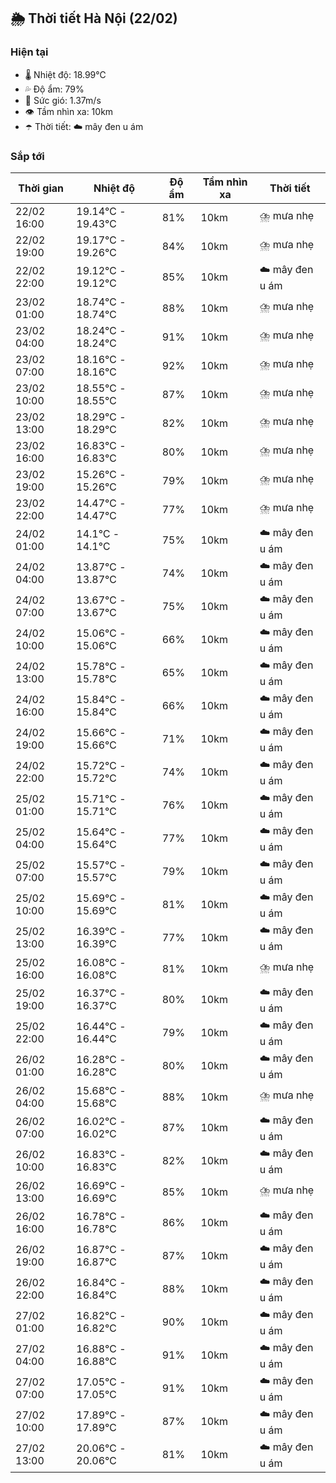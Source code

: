 ## 🌦️ Thời tiết Hà Nội (22/02)

### Hiện tại

- 🌡️ Nhiệt độ: 18.99℃
- 💦 Độ ẩm: 79%
- 💨 Sức gió: 1.37m/s
- 👁️ Tầm nhìn xa: 10km
- ☂️ Thời tiết: ☁️ mây đen u ám

### Sắp tới

| Thời gian | Nhiệt độ | Độ ẩm | Tầm nhìn xa | Thời tiết |
| --- | --- | --- | --- | --- |
| 22/02 16:00 | 19.14℃ - 19.43℃ | 81% | 10km | ⛈️ mưa nhẹ |
| 22/02 19:00 | 19.17℃ - 19.26℃ | 84% | 10km | ⛈️ mưa nhẹ |
| 22/02 22:00 | 19.12℃ - 19.12℃ | 85% | 10km | ☁️ mây đen u ám |
| 23/02 01:00 | 18.74℃ - 18.74℃ | 88% | 10km | ⛈️ mưa nhẹ |
| 23/02 04:00 | 18.24℃ - 18.24℃ | 91% | 10km | ⛈️ mưa nhẹ |
| 23/02 07:00 | 18.16℃ - 18.16℃ | 92% | 10km | ⛈️ mưa nhẹ |
| 23/02 10:00 | 18.55℃ - 18.55℃ | 87% | 10km | ⛈️ mưa nhẹ |
| 23/02 13:00 | 18.29℃ - 18.29℃ | 82% | 10km | ⛈️ mưa nhẹ |
| 23/02 16:00 | 16.83℃ - 16.83℃ | 80% | 10km | ⛈️ mưa nhẹ |
| 23/02 19:00 | 15.26℃ - 15.26℃ | 79% | 10km | ⛈️ mưa nhẹ |
| 23/02 22:00 | 14.47℃ - 14.47℃ | 77% | 10km | ⛈️ mưa nhẹ |
| 24/02 01:00 | 14.1℃ - 14.1℃ | 75% | 10km | ☁️ mây đen u ám |
| 24/02 04:00 | 13.87℃ - 13.87℃ | 74% | 10km | ☁️ mây đen u ám |
| 24/02 07:00 | 13.67℃ - 13.67℃ | 75% | 10km | ☁️ mây đen u ám |
| 24/02 10:00 | 15.06℃ - 15.06℃ | 66% | 10km | ☁️ mây đen u ám |
| 24/02 13:00 | 15.78℃ - 15.78℃ | 65% | 10km | ☁️ mây đen u ám |
| 24/02 16:00 | 15.84℃ - 15.84℃ | 66% | 10km | ☁️ mây đen u ám |
| 24/02 19:00 | 15.66℃ - 15.66℃ | 71% | 10km | ☁️ mây đen u ám |
| 24/02 22:00 | 15.72℃ - 15.72℃ | 74% | 10km | ☁️ mây đen u ám |
| 25/02 01:00 | 15.71℃ - 15.71℃ | 76% | 10km | ☁️ mây đen u ám |
| 25/02 04:00 | 15.64℃ - 15.64℃ | 77% | 10km | ☁️ mây đen u ám |
| 25/02 07:00 | 15.57℃ - 15.57℃ | 79% | 10km | ☁️ mây đen u ám |
| 25/02 10:00 | 15.69℃ - 15.69℃ | 81% | 10km | ☁️ mây đen u ám |
| 25/02 13:00 | 16.39℃ - 16.39℃ | 77% | 10km | ☁️ mây đen u ám |
| 25/02 16:00 | 16.08℃ - 16.08℃ | 81% | 10km | ⛈️ mưa nhẹ |
| 25/02 19:00 | 16.37℃ - 16.37℃ | 80% | 10km | ☁️ mây đen u ám |
| 25/02 22:00 | 16.44℃ - 16.44℃ | 79% | 10km | ☁️ mây đen u ám |
| 26/02 01:00 | 16.28℃ - 16.28℃ | 80% | 10km | ☁️ mây đen u ám |
| 26/02 04:00 | 15.68℃ - 15.68℃ | 88% | 10km | ⛈️ mưa nhẹ |
| 26/02 07:00 | 16.02℃ - 16.02℃ | 87% | 10km | ☁️ mây đen u ám |
| 26/02 10:00 | 16.83℃ - 16.83℃ | 82% | 10km | ☁️ mây đen u ám |
| 26/02 13:00 | 16.69℃ - 16.69℃ | 85% | 10km | ⛈️ mưa nhẹ |
| 26/02 16:00 | 16.78℃ - 16.78℃ | 86% | 10km | ☁️ mây đen u ám |
| 26/02 19:00 | 16.87℃ - 16.87℃ | 87% | 10km | ☁️ mây đen u ám |
| 26/02 22:00 | 16.84℃ - 16.84℃ | 88% | 10km | ☁️ mây đen u ám |
| 27/02 01:00 | 16.82℃ - 16.82℃ | 90% | 10km | ☁️ mây đen u ám |
| 27/02 04:00 | 16.88℃ - 16.88℃ | 91% | 10km | ☁️ mây đen u ám |
| 27/02 07:00 | 17.05℃ - 17.05℃ | 91% | 10km | ☁️ mây đen u ám |
| 27/02 10:00 | 17.89℃ - 17.89℃ | 87% | 10km | ☁️ mây đen u ám |
| 27/02 13:00 | 20.06℃ - 20.06℃ | 81% | 10km | ☁️ mây đen u ám |
